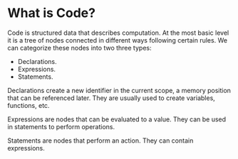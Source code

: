 # What is Code?

Code is structured data that describes computation. At the most basic level it is a tree of nodes connected in different ways following certain rules. We can categorize these nodes into two three types:

- Declarations.
- Expressions.
- Statements.

Declarations create a new identifier in the current scope, a memory position that can be referenced later. They are usually used to create variables, functions, etc.

Expressions are nodes that can be evaluated to a value. They can be used in statements to perform operations.

Statements are nodes that perform an action. They can contain expressions.
